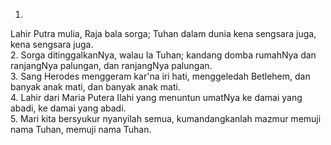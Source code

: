 1.
Lahir Putra mulia, Raja bala sorga;
Tuhan dalam dunia kena sengsara juga,
kena sengsara juga.
<br>
2.
Sorga ditinggalkanNya, walau Ia Tuhan;
kandang domba rumahNya dan ranjangNya palungan,
dan ranjangNya palungan.
<br>
3.
Sang Herodes menggeram kar'na iri hati,
menggeledah Betlehem, dan banyak anak mati,
dan banyak anak mati.
<br>
4.
Lahir dari Maria Putera Ilahi
yang menuntun umatNya ke damai yang abadi,
ke damai yang abadi.
<br>
5.
Mari kita bersyukur nyanyilah semua,
kumandangkanlah mazmur memuji nama Tuhan,
memuji nama Tuhan.